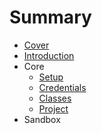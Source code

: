 # Summary

* [Cover](README.md)
* [Introduction](documentation/Introduction.md)
* Core
   * [Setup](documentation/Setup.md)
   * [Credentials](documentation/Credentials.md)
   * [Classes](documentation/Classes.md)
   * [Project](documentation/Project.md)
* Sandbox

